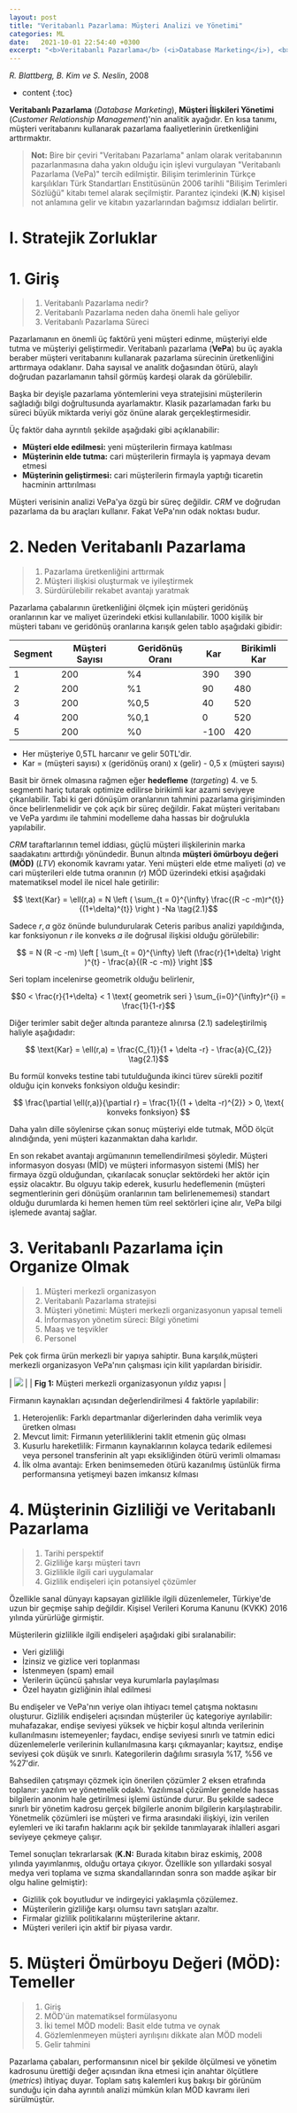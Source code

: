 ```yaml
---
layout: post
title: "Veritabanlı Pazarlama: Müşteri Analizi ve Yönetimi"
categories: ML
date:   2021-10-01 22:54:40 +0300
excerpt: "<b>Veritabanlı Pazarlama</b> (<i>Database Marketing</i>), <b>Müşteri İlişkileri Yönetimi</b> (<i>Customer Relationship Management</i>)'nin analitik ayağıdır. En kısa tanımı, müşteri veritabanını kullanarak pazarlama faaliyetlerinin üretkenliğini arttırmaktır."
---
```



*R. Blattberg, B. Kim ve S. Neslin*, 2008

* content
{:toc}

**Veritabanlı Pazarlama** (*Database Marketing*), **Müşteri İlişkileri Yönetimi** (*Customer Relationship Management*)'nin analitik ayağıdır. En kısa tanımı, müşteri veritabanını kullanarak pazarlama faaliyetlerinin üretkenliğini arttırmaktır. 

> **Not:** Bire bir çeviri "Veritabanı Pazarlama" anlam olarak veritabanının pazarlanmasına daha yakın olduğu için işlevi vurgulayan "Veritabanlı Pazarlama (VePa)" tercih edilmiştir. Bilişim terimlerinin Türkçe karşılıkları Türk Standartları Enstitüsünün 2006 tarihli "Bilişim Terimleri Sözlüğü" kitabı temel alarak seçilmiştir. Parantez içindeki (**K.N**) kişisel not anlamına gelir ve kitabın yazarlarından bağımsız iddiaları belirtir.


# I. Stratejik Zorluklar

# 1. Giriş

> 1. Veritabanlı Pazarlama nedir?
> 2. Veritabanlı Pazarlama neden daha önemli hale geliyor
> 3. Veritabanlı Pazarlama Süreci

Pazarlamanın en önemli üç faktörü yeni müşteri edinme, müşteriyi elde tutma ve müşteriyi geliştirmedir. Veritabanlı pazarlama (**VePa**) bu üç ayakla beraber müşteri veritabanını kullanarak pazarlama sürecinin üretkenliğini arttırmaya odaklanır. Daha sayısal ve analitk doğasından ötürü, alaylı doğrudan pazarlamanın tahsil görmüş kardeşi olarak da görülebilir.

Başka bir deyişle pazarlama yöntemlerini veya stratejisini müşterilerin sağladığı bilgi doğrultusunda ayarlamaktır. Klasik pazarlamadan farkı bu süreci büyük miktarda veriyi göz önüne alarak gerçekleştirmesidir.

Üç faktör daha ayrıntılı şekilde aşağıdaki gibi açıklanabilir:

- **Müşteri elde edilmesi:** yeni müşterilerin firmaya katılması
- **Müşterinin elde tutma:** cari müşterilerin firmayla iş yapmaya devam etmesi
- **Müşterinin geliştirmesi:** cari müşterilerin firmayla yaptığı ticaretin hacminin arttırılması

Müşteri verisinin analizi VePa'ya özgü bir süreç değildir. *CRM* ve doğrudan pazarlama da bu araçları kullanır. Fakat VePa'nın odak noktası budur. 

# 2. Neden Veritabanlı Pazarlama

> 1. Pazarlama üretkenliğini arttırmak
> 2. Müşteri ilişkisi oluşturmak ve iyileştirmek
> 3. Sürdürülebilir rekabet avantajı yaratmak

Pazarlama çabalarının üretkenliğini ölçmek için müşteri geridönüş oranlarının kar ve maliyet üzerindeki etkisi kullanılabilir. 1000 kişilik bir müşteri tabanı ve geridönüş oranlarına karışık gelen tablo aşağıdaki gibidir:

|Segment | Müşteri Sayısı | Geridönüş Oranı| Kar| Birikimli Kar |
|---|---|---|---|---|
| 1 | 200 | %4 | 390 |390 |
| 2 | 200 | %1 | 90 | 480 |
| 3 | 200 | %0,5 | 40 |520 |
| 4 | 200 | %0,1 | 0 | 520 |
| 5 | 200 | %0 | -100 |420 |

* Her müşteriye 0,5TL harcanır ve gelir 50TL'dir.
* Kar = (müşteri sayısı) x (geridönüş oranı) x (gelir) - 0,5 x (müşteri sayısı)

Basit bir örnek olmasına rağmen eğer **hedefleme** (*targeting*) 4. ve 5. segmenti hariç tutarak optimize edilirse birikimli kar azami seviyeye çıkarılabilir. Tabi ki geri dönüşüm oranlarının tahmini pazarlama girişiminden önce belirlenmelidir ve çok açık bir süreç değildir. Fakat müşteri veritabanı ve VePa yardımı ile tahmini modelleme daha hassas bir doğrulukla yapılabilir.

*CRM* taraftarlarının temel iddiası, güçlü müşteri ilişkilerinin marka  saadakatını arttırdığı yönündedir. Bunun altında **müşteri ömürboyu değeri (MÖD)** (*LTV*) ekonomik kavramı yatar. Yeni müşteri elde etme maliyeti ($a$) ve cari müşterileri elde tutma oranının ($r$) MÖD üzerindeki etkisi aşağıdaki matematiksel model ile nicel hale getirilir: 

$$ \text{Kar} = \ell(r,a) = N \left ( \sum_{t = 0}^{\infty} \frac{(R -c -m)r^{t}}{(1+\delta)^{t}} \right ) -Na \tag{2.1}$$

Sadece $r,a$ göz önünde bulundurularak Ceteris paribus analizi yapıldığında, kar fonksiyonun $r$ ile konveks  $a$ ile doğrusal ilişkisi olduğu görülebilir:

$$ = N (R -c -m) \left [ \sum_{t = 0}^{\infty} \left (\frac{r}{1+\delta} \right )^{t}  - \frac{a}{(R -c -m)} \right ]$$

Seri toplam incelenirse geometrik olduğu belirlenir,

$$0 < \frac{r}{1+\delta} < 1 \text{ geometrik seri } \sum_{i=0}^{\infty}r^{i} = \frac{1}{1-r}$$ 

Diğer terimler sabit değer altında paranteze alınırsa (2.1) sadeleştirilmiş haliyle aşağıdadır:

$$ \text{Kar} = \ell(r,a) = \frac{C_{1}}{1 + \delta -r} - \frac{a}{C_{2}} \tag{2.1}$$

Bu formül konveks testine tabi tutulduğunda ikinci türev sürekli pozitif olduğu için konveks fonksiyon olduğu kesindir:

$$ \frac{\partial \ell(r,a)}{\partial r} = \frac{1}{(1 + \delta -r)^{2}} > 0, \text{ konveks fonksiyon} $$

Daha yalın dille söylenirse çıkan sonuç müşteriyi elde tutmak, MÖD ölçüt alındığında, yeni müşteri kazanmaktan daha karlıdır. 

En son rekabet avantajı argümanının temellendirilmesi şöyledir. Müşteri informasyon dosyası (MİD) ve müşteri informasyon sistemi (MİS) her firmaya özgü olduğundan, çıkarılacak sonuçlar sektördeki her aktör için eşsiz olacaktır. Bu olguyu takip ederek, kusurlu hedeflemenin (müşteri segmentlerinin geri dönüşüm oranlarının tam belirlenememesi) standart olduğu durumlarda ki hemen hemen tüm reel sektörleri içine alır, VePa bilgi işlemede avantaj sağlar.

# 3. Veritabanlı Pazarlama için Organize Olmak

> 1. Müşteri merkezli organizasyon  
> 2. Veritabanlı Pazarlama stratejisi
> 3. Müşteri yönetimi: Müşteri merkezli organizasyonun yapısal temeli
> 4. İnformasyon yönetim süreci: Bilgi yönetimi
> 5. Maaş ve teşvikler
> 6. Personel

Pek çok firma ürün merkezli bir yapıya sahiptir. Buna karşılık,müşteri merkezli organizasyon VePa'nın çalışması için kilit yapılardan birisidir. 

| <img src="/img/dm/org.png"> |
| **Fig 1:** Müşteri merkezli organizasyonun yıldız yapısı |

Firmanın kaynakları açısından değerlendirilmesi 4 faktörle yapılabilir:

1. Heterojenlik: Farklı departmanlar diğerlerinden daha verimlik veya üretken olması
2. Mevcut limit: Firmanın yeterliliklerini taklit etmenin güç olması
3. Kusurlu hareketlilik: Firmanın kaynaklarının kolayca tedarik edilemesi veya personel transferinin alt yapı eksikliğinden ötürü verimli olmaması
4. İlk olma avantajı: Erken benimsemeden ötürü kazanılmış üstünlük firma performansına yetişmeyi bazen imkansız kılması 

# 4. Müşterinin Gizliliği ve Veritabanlı Pazarlama

> 1. Tarihi perspektif
> 2. Gizliliğe karşı müşteri tavrı
> 3. Gizlilikle ilgili cari uygulamalar
> 4. Gizlilik endişeleri için potansiyel çözümler

Özellikle sanal dünyayı kapsayan gizlilikle ilgili düzenlemeler, Türkiye'de uzun bir geçmişe sahip değildir. Kişisel Verileri Koruma Kanunu (KVKK) 2016 yılında yürürlüğe girmiştir.

Müşterilerin gizlilikle ilgili endişeleri aşağıdaki gibi sıralanabilir:

- Veri gizliliği
- İzinsiz ve gizlice veri toplanması
- İstenmeyen (spam) email
- Verilerin üçüncü şahıslar veya kurumlarla paylaşılması
- Özel hayatın gizliğinin ihlal edilmesi

Bu endişeler ve VePa'nın veriye olan ihtiyacı temel çatışma noktasını oluşturur. Gizlilik endişeleri açısından müşteriler üç kategoriye ayrılabilir: muhafazakar, endişe seviyesi yüksek ve hiçbir koşul altında verilerinin kullanılmasını istemeyenler; faydacı, endişe seviyesi sınırlı ve tatmin edici düzenlemelerle verilerinin kullanılmasına karşı çıkmayanlar; kayıtsız, endişe seviyesi çok düşük ve sınırlı. Kategorilerin dağılımı sırasıyla %17, %56 ve %27'dir. 

Bahsedilen çatışmayı çözmek için önerilen çözümler 2 eksen etrafında toplanır: yazılım ve yönetmelik odaklı. Yazılımsal çözümler genelde hassas bilgilerin anonim hale getirilmesi işlemi üstünde durur. Bu şekilde sadece sınırlı bir yönetim kadrosu gerçek bilgilerle anonim bilgilerin karşılaştırabilir. Yönetmelik çözümleri ise müşteri ve firma arasındaki ilişkiyi, izin verilen eylemleri ve iki tarafın haklarını açık bir şekilde tanımlayarak ihlalleri asgari seviyeye çekmeye çalışır. 

Temel sonuçları tekrarlarsak (**K.N:** Burada kitabın biraz eskimiş, 2008 yılında yayımlanmış, olduğu ortaya çıkıyor. Özellikle son yıllardaki sosyal medya veri toplama ve sızma skandallarından sonra son madde aşikar bir olgu haline gelmiştir):

- Gizlilik çok boyutludur ve indirgeyici yaklaşımla çözülemez.
- Müşterilerin gizliliğe karşı olumsu tavrı satışları azaltır.
- Firmalar gizlilik politikalarını müşterilerine aktarır.
- Müşteri verileri için aktif bir piyasa vardır.

# 5. Müşteri Ömürboyu Değeri (MÖD): Temeller

> 1. Giriş
> 2. MÖD'ün matematiksel formülasyonu
> 3. İki temel MÖD modeli: Basit elde tutma ve oynak
> 4. Gözlemlenmeyen müşteri ayrılışını dikkate alan MÖD modeli
> 5. Gelir tahmini

Pazarlama çabaları, performansının nicel bir şekilde ölçülmesi ve yönetim kadrosunu ürettiği değer açısından ikna etmesi için anahtar ölçütlere (*metrics*) ihtiyaç duyar. Toplam satış kalemleri kuş bakışı bir görünüm sunduğu için daha ayrıntılı analizi mümkün kılan MÖD kavramı ileri sürülmüştür.



